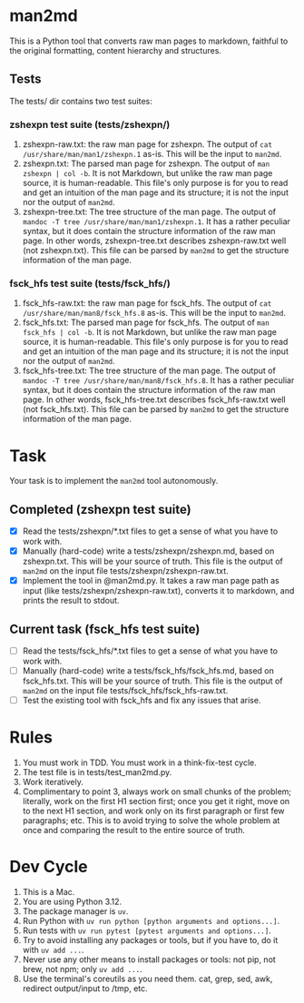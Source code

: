 # man2md

This is a Python tool that converts raw man pages to markdown, faithful to the original formatting, content hierarchy and structures.

## Tests
The tests/ dir contains two test suites:

### zshexpn test suite (tests/zshexpn/)
1. zshexpn-raw.txt: the raw man page for zshexpn. The output of `cat /usr/share/man/man1/zshexpn.1` as-is. This will be the input to `man2md`.
2. zshexpn.txt: The parsed man page for zshexpn. The output of `man zshexpn | col -b`. It is not Markdown, but unlike the raw man page source, it is human-readable. This file's only purpose is for you to read and get an intuition of the man page and its structure; it is not the input nor the output of `man2md`.
3. zshexpn-tree.txt: The tree structure of the man page. The output of `mandoc -T tree /usr/share/man/man1/zshexpn.1`. It has a rather peculiar syntax, but it does contain the structure information of the raw man page. In other words, zshexpn-tree.txt describes zshexpn-raw.txt well (not zshexpn.txt). This file can be parsed by `man2md` to get the structure information of the man page.

### fsck_hfs test suite (tests/fsck_hfs/)
1. fsck_hfs-raw.txt: the raw man page for fsck_hfs. The output of `cat /usr/share/man/man8/fsck_hfs.8` as-is. This will be the input to `man2md`.
2. fsck_hfs.txt: The parsed man page for fsck_hfs. The output of `man fsck_hfs | col -b`. It is not Markdown, but unlike the raw man page source, it is human-readable. This file's only purpose is for you to read and get an intuition of the man page and its structure; it is not the input nor the output of `man2md`.
3. fsck_hfs-tree.txt: The tree structure of the man page. The output of `mandoc -T tree /usr/share/man/man8/fsck_hfs.8`. It has a rather peculiar syntax, but it does contain the structure information of the raw man page. In other words, fsck_hfs-tree.txt describes fsck_hfs-raw.txt well (not fsck_hfs.txt). This file can be parsed by `man2md` to get the structure information of the man page.

# Task
Your task is to implement the `man2md` tool autonomously.

## Completed (zshexpn test suite)
- [x] Read the tests/zshexpn/*.txt files to get a sense of what you have to work with.
- [x] Manually (hard-code) write a tests/zshexpn/zshexpn.md, based on zshexpn.txt. This will be your source of truth. This file is the output of `man2md` on the input file tests/zshexpn/zshexpn-raw.txt.
- [x] Implement the tool in @man2md.py. It takes a raw man page path as input (like tests/zshexpn/zshexpn-raw.txt), converts it to markdown, and prints the result to stdout.

## Current task (fsck_hfs test suite)
- [ ] Read the tests/fsck_hfs/*.txt files to get a sense of what you have to work with.
- [ ] Manually (hard-code) write a tests/fsck_hfs/fsck_hfs.md, based on fsck_hfs.txt. This will be your source of truth. This file is the output of `man2md` on the input file tests/fsck_hfs/fsck_hfs-raw.txt.
- [ ] Test the existing tool with fsck_hfs and fix any issues that arise.

# Rules
1. You must work in TDD. You must work in a think-fix-test cycle.
2. The test file is in tests/test_man2md.py.
3. Work iteratively.
4. Complimentary to point 3, always work on small chunks of the problem; literally, work on the first H1 section first; once you get it right, move on to the next H1 section, and work only on its first paragraph or first few paragraphs; etc. This is to avoid trying to solve the whole problem at once and comparing the result to the entire source of truth.

# Dev Cycle
1. This is a Mac.
2. You are using Python 3.12.
3. The package manager is `uv`.
4. Run Python with `uv run python [python arguments and options...]`.
5. Run tests with `uv run pytest [pytest arguments and options...]`.
6. Try to avoid installing any packages or tools, but if you have to, do it with `uv add ...`.
7. Never use any other means to install packages or tools: not pip, not brew, not npm; only `uv add ...`.
8. Use the terminal's coreutils as you need them. cat, grep, sed, awk, redirect output/input to /tmp, etc.